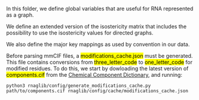 In this folder, we define global variables that are useful for RNA represented as a graph.

We define an extended version of the isostericity matrix that includes the possibility to 
use the isostericity values for directed graphs.

We also define the major key mappings as used by convention in our data.

Before parsing mmCIF files, a <mark>modifications_cache.json</mark> must be generated. This file contains conversions from <mark>three_letter_code</mark> to <mark>one_letter_code</mark> for modified residues. To do this, we start by dowloading the latest version of <mark>components.cif</mark> from the [Chemical Component Dictionary](https://www.wwpdb.org/data/ccd), and running:
```
python3 rnaglib/config/generate_modifications_cache.py path/to/components.cif rnaglib/config/cache/modifications_cache.json
```
